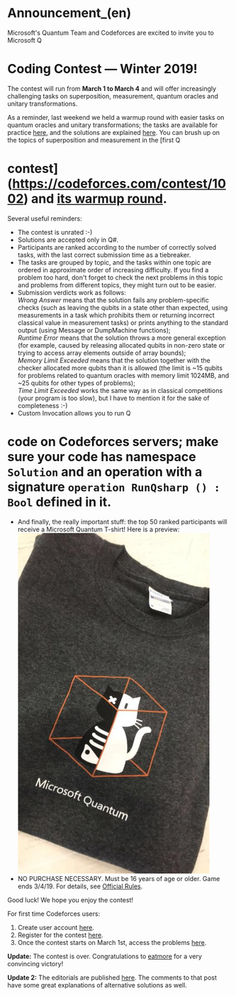 # Announcement_(en)

Microsoft's Quantum Team and Codeforces are excited to invite you to Microsoft Q
# Coding Contest — Winter 2019!

The contest will run from **March 1 to March 4** and will offer increasingly challenging tasks on superposition, measurement, quantum oracles and unitary transformations. 

As a reminder, last weekend we held a warmup round with easier tasks on quantum oracles and unitary transformations; the tasks are available for practice [here](https://codeforces.com/contest/1115), and the solutions are explained [here](https://assets.codeforces.com/rounds/1115/warmup-editorial.pdf). You can brush up on the topics of superposition and measurement in the [first Q
# contest](https://codeforces.com/contest/1002) and [its warmup round](//codeforces.com/contest/1001).

Several useful reminders:

 * The contest is unrated :-)
* Solutions are accepted only in Q#.
* Participants are ranked according to the number of correctly solved tasks, with the last correct submission time as a tiebreaker.
* The tasks are grouped by topic, and the tasks within one topic are ordered in approximate order of increasing difficulty. If you find a problem too hard, don't forget to check the next problems in this topic and problems from different topics, they might turn out to be easier.
* Submission verdicts work as follows:  
 *Wrong Answer* means that the solution fails any problem-specific checks (such as leaving the qubits in a state other than expected, using measurements in a task which prohibits them or returning incorrect classical value in measurement tasks) or prints anything to the standard output (using Message or DumpMachine functions);  
 *Runtime Error* means that the solution throws a more general exception (for example, caused by releasing allocated qubits in non-zero state or trying to access array elements outside of array bounds);  
 *Memory Limit Exceeded* means that the solution together with the checker allocated more qubits than it is allowed (the limit is ~15 qubits for problems related to quantum oracles with memory limit 1024MB, and ~25 qubits for other types of problems);  
 *Time Limit Exceeded* works the same way as in classical competitions (your program is too slow), but I have to mention it for the sake of completeness :-)
* Custom Invocation allows you to run Q
# code on Codeforces servers; make sure your code has namespace `Solution` and an operation with a signature `operation RunQsharp () : Bool` defined in it.
* And finally, the really important stuff: the top 50 ranked participants will receive a Microsoft Quantum T-shirt! Here is a preview: ![](images/f8576500ffafaa6057691eea6eb4ae426b140ec0.jpg)
* NO PURCHASE NECESSARY. Must be 16 years of age or older. Game ends 3/4/19. For details, see [Official Rules](https://assets.codeforces.com/rounds/1115-1116/microsoft-quantum-winter-2019-qs-coding-contest-official-rules.pdf).

Good luck! We hope you enjoy the contest! 

For first time Codeforces users:

 1. Create user account [here](https://codeforces.com/register).
2. Register for the contest [here](https://codeforces.com/contestRegistration/1116).
3. Once the contest starts on March 1st, access the problems [here](https://codeforces.com/contest/1116).

**Update:** The contest is over. Congratulations to [eatmore](https://codeforces.com/profile/eatmore "Международный гроссмейстер eatmore") for a very convincing victory!

**Update 2:** The editorials are published [here](Contest_editorial_(en).md). The comments to that post have some great explanations of alternative solutions as well.

